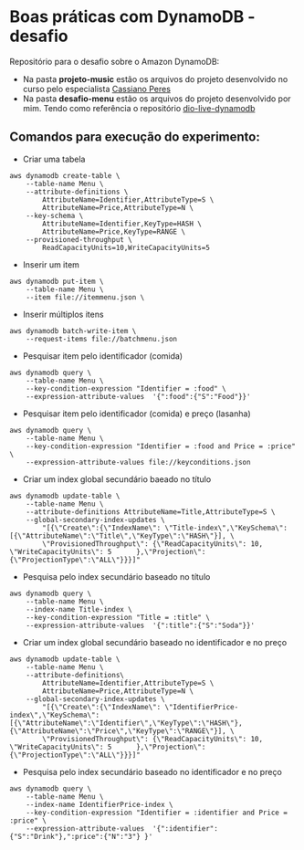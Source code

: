 # Boas práticas com DynamoDB - desafio

Repositório para o desafio sobre o Amazon DynamoDB:

- Na pasta **projeto-music** estão os arquivos do projeto desenvolvido no curso pelo especialista [Cassiano Peres](https://github.com/cassianobrexbit) 
- Na pasta **desafio-menu** estão os arquivos do projeto desenvolvido por mim. Tendo como referência o repositório [dio-live-dynamodb](https://github.com/cassianobrexbit/dio-live-dynamodb)


## Comandos para execução do experimento:
- Criar uma tabela

```
aws dynamodb create-table \
    --table-name Menu \
    --attribute-definitions \
        AttributeName=Identifier,AttributeType=S \
        AttributeName=Price,AttributeType=N \
    --key-schema \
        AttributeName=Identifier,KeyType=HASH \
        AttributeName=Price,KeyType=RANGE \
    --provisioned-throughput \
        ReadCapacityUnits=10,WriteCapacityUnits=5
```

- Inserir um item

```
aws dynamodb put-item \
    --table-name Menu \
    --item file://itemmenu.json \
```

- Inserir múltiplos itens

```
aws dynamodb batch-write-item \
    --request-items file://batchmenu.json
```	

- Pesquisar item pelo identificador (comida)

```
aws dynamodb query \
    --table-name Menu \
    --key-condition-expression "Identifier = :food" \
    --expression-attribute-values  '{":food":{"S":"Food"}}'
```

- Pesquisar item pelo identificador (comida) e preço (lasanha)

```
aws dynamodb query \
    --table-name Menu \
    --key-condition-expression "Identifier = :food and Price = :price" \
    --expression-attribute-values file://keyconditions.json
```

- Criar um index global secundário baeado no título

```
aws dynamodb update-table \
    --table-name Menu \
    --attribute-definitions AttributeName=Title,AttributeType=S \
    --global-secondary-index-updates \
        "[{\"Create\":{\"IndexName\": \"Title-index\",\"KeySchema\":[{\"AttributeName\":\"Title\",\"KeyType\":\"HASH\"}], \
        \"ProvisionedThroughput\": {\"ReadCapacityUnits\": 10, \"WriteCapacityUnits\": 5      },\"Projection\":{\"ProjectionType\":\"ALL\"}}}]"
```

- Pesquisa pelo index secundário baseado no título

```
aws dynamodb query \
    --table-name Menu \
    --index-name Title-index \
    --key-condition-expression "Title = :title" \
    --expression-attribute-values  '{":title":{"S":"Soda"}}'		
```

- Criar um index global secundário baseado no identificador e no preço

```
aws dynamodb update-table \
    --table-name Menu \
    --attribute-definitions\
        AttributeName=Identifier,AttributeType=S \
        AttributeName=Price,AttributeType=N \
    --global-secondary-index-updates \
        "[{\"Create\":{\"IndexName\": \"IdentifierPrice-index\",\"KeySchema\":[{\"AttributeName\":\"Identifier\",\"KeyType\":\"HASH\"}, {\"AttributeName\":\"Price\",\"KeyType\":\"RANGE\"}], \
        \"ProvisionedThroughput\": {\"ReadCapacityUnits\": 10, \"WriteCapacityUnits\": 5      },\"Projection\":{\"ProjectionType\":\"ALL\"}}}]"
```		
		
- Pesquisa pelo index secundário baseado no identificador e no preço

```
aws dynamodb query \
    --table-name Menu \
    --index-name IdentifierPrice-index \
    --key-condition-expression "Identifier = :identifier and Price = :price" \
    --expression-attribute-values  '{":identifier":{"S":"Drink"},":price":{"N":"3"} }'
```
